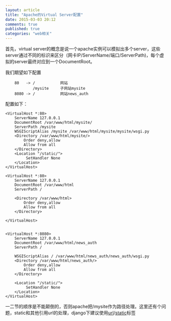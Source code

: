 ```yaml
---
layout: article
title: "Apache的Virtual Server配置"
date: 2015-03-03 20:12
comments: true
published: true
categories: "web相关"
---
```

  首先，virtual server的概念是说一个apache实例可以模拟出多个server，这些server通过不同的标识来区分（网卡IP/ServerName/端口/ServerPath)，每个虚拟的server最终对应到一个DocumentRoot。

  我们期望如下配置

  		80 	 -> / 	 		网站
  			    /mysite 	子网站mysite
  		8080 ->	/ 			网站news_auth

  配置如下：

<!--more-->

	<VirtualHost *:80>
	    ServerName 127.0.0.1
	    DocumentRoot /var/www/html/mysite/
	    ServerPath /mysite
	    WSGIScriptAlias /mysite /var/www/html/mysite/mysite/wsgi.py
	    <Directory /var/www/html/mysite/>
	        Order deny,allow 
	        Allow from all
	    </Directory>
	    <Location "/static/">
	         SetHandler None
	    </Location>
	</VirtualHost>

	<VirtualHost *:80>
	    ServerName 127.0.0.1
	    DocumentRoot /var/www/html
	    ServerPath /

	    <Directory /var/www/html>
	        Order deny,allow 
	        Allow from all
	    </Directory>

	</VirtualHost>


	<VirtualHost *:8080>
	    ServerName 127.0.0.1
	    DocumentRoot /var/www/html/news_auth
	    ServerPath /

	    WSGIScriptAlias / /var/www/html/news_auth/news_auth/wsgi.py
	    <Directory /var/www/html/news_auth/>
	        Order deny,allow 
	        Allow from all
	    </Directory>

	    <Location "/static/">
	         SetHandler None
	    </Location>
	</VirtualHost>


  一二节的顺序是不能颠倒的，否则apache把/mysite作为路径处理。这里还有个问题，static和其他引用url的处理，django下建议使用[url][1]/[static][2]标签

[1]: http://www.yihaomen.com/article/python/355.htm   "Django url 标签的使用"
[2]: https://docs.djangoproject.com/en/1.7/howto/static-files/ "Managing static files (CSS, images)"